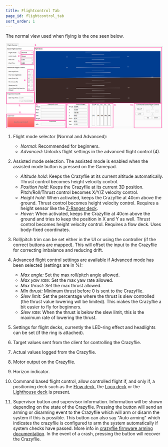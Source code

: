 ```yaml
---
title: Flightcontrol Tab
page_id: flightcontrol_tab
sort_order: 1
---
```


The normal view used when flying is the one seen below.

![cfclient flighttab](/docs/images/cfclient_flightab.png)

1.  Flight mode selector (Normal and Advanced):
    * *Normal:* Recommended for beginners.
    * *Advanced:* Unlocks flight settings in the advanced flight control (4).

2.  Assisted mode selection. The assisted mode is enabled when the assisted mode
    button is pressed on the Gamepad.
    * *Altitude hold*: Keeps the Crazyflie at its current altitude automatically. Thrust control becomes height velocity control.
    * *Position hold*: Keeps the Crazyflie at its current 3D position. Pitch/Roll/Thrust control becomes X/Y/Z velocity control.
    * *Height hold*: When activated, keeps the Crazyflie at 40cm above the ground. Thrust control becomes height velocity control. Requires a height sensor like the [Z-Ranger deck](https://www.bitcraze.io/products/z-ranger-deck-v2/).
    * *Hover*: When activated, keeps the Crazyflie at 40cm above the ground and tries to
    keep the position in X and Y as well. Thrust control becomes height velocity
    control. Requires a flow deck. Uses body-fixed coordinates.
3. Roll/pitch trim can be set either in the UI or using the controller (if the correct buttons are mapped).
    This will offset the input to the Crazyflie for correcting imbalance and reducing drift.
4. Advanced flight control settings are available if Advanced mode has been selected (settings are in %):
    * *Max angle:* Set the max roll/pitch angle allowed.
    * *Max yaw rate:* Set the max yaw rate allowed.
    * *Max thrust:* Set the max thrust allowed.
    * *Min thrust:* Minimum thrust before 0 is sent to the Crazyflie.
    * *Slew limit:* Set the percentage where the thrust is slew controlled (the thrust value lowering will be limited). This makes the Crazyflie a bit easier to fly for beginners.
    * *Slew rate:* When the thrust is below the slew limit, this is the maximum rate of lowering the thrust.
5. Settings for flight decks, currently the LED-ring effect and headlights can be set (if the ring is attached).
6. Target values sent from the client for controlling the Crazyflie.
7. Actual values logged from the Crazyflie.
8. Motor output on the Crazyflie.
9. Horizon indicator.
10. Command based flight control, allow controlled flight if, and only if, a positioning deck such as the [Flow deck](https://store.bitcraze.io/collections/decks/products/flow-deck-v2), the [Loco deck](https://store.bitcraze.io/collections/decks/products/loco-positioning-deck) or the [Lighthouse deck](https://store.bitcraze.io/collections/decks/products/lighthouse-positioning-deck) is present.
11. Supervisor button and supervisor information. Information will be shown depending on the state of the Crazyflie. Pressing the button will send an arming or disarming event to the Crazyflie which will arm or disarm the system if this is possible. This button can also say "Auto arming" which indicates the crazyflie is configured to arm the system automatically if system checks have passed. More info in [crazyflie firmware arming documentation](https://www.bitcraze.io/documentation/repository/crazyflie-firmware/master/functional-areas/supervisor/arming/). In the event of a crash, pressing the button will recover the Crazyflie. 